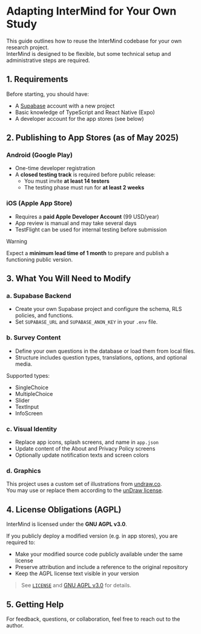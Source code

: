 # Adapting InterMind for Your Own Study

This guide outlines how to reuse the InterMind codebase for your own research project.  
InterMind is designed to be flexible, but some technical setup and administrative steps are required.

## 1. Requirements

Before starting, you should have:

- A [Supabase](https://supabase.io/) account with a new project
- Basic knowledge of TypeScript and React Native (Expo)
- A developer account for the app stores (see below)

## 2. Publishing to App Stores (as of May 2025)

### Android (Google Play)

- One-time developer registration
- A **closed testing track** is required before public release:
  - You must invite **at least 14 testers**
  - The testing phase must run for **at least 2 weeks**

### iOS (Apple App Store)

- Requires a **paid Apple Developer Account** (99 USD/year)
- App review is manual and may take several days
- TestFlight can be used for internal testing before submission

> [!WARNING]
> Expect a **minimum lead time of 1 month** to prepare and publish a functioning public version.

## 3. What You Will Need to Modify

### a. Supabase Backend

- Create your own Supabase project and configure the schema, RLS policies, and functions.
- Set `SUPABASE_URL` and `SUPABASE_ANON_KEY` in your `.env` file.

### b. Survey Content

- Define your own questions in the database or load them from local files.
- Structure includes question types, translations, options, and optional media.

Supported types:
- SingleChoice
- MultipleChoice
- Slider
- TextInput
- InfoScreen

### c. Visual Identity

- Replace app icons, splash screens, and name in `app.json`
- Update content of the About and Privacy Policy screens
- Optionally update notification texts and screen colors

### d. Graphics

This project uses a custom set of illustrations from [undraw.co](https://undraw.co).  
You may use or replace them according to the [unDraw license](https://undraw.co/license).

## 4. License Obligations (AGPL)

InterMind is licensed under the **GNU AGPL v3.0**.

If you publicly deploy a modified version (e.g. in app stores), you are required to:

- Make your modified source code publicly available under the same license
- Preserve attribution and include a reference to the original repository
- Keep the AGPL license text visible in your version

> See [`LICENSE`](./LICENSE) and [GNU AGPL v3.0](https://www.gnu.org/licenses/agpl-3.0.html) for details.

## 5. Getting Help

For feedback, questions, or collaboration, feel free to reach out to the author.
